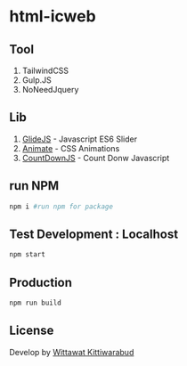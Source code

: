 # html-icweb

## Tool

1. TailwindCSS
2. Gulp.JS
3. NoNeedJquery

## Lib

1. [GlideJS](https://glidejs.com/) - Javascript ES6 Slider
2. [Animate](https://animate.style/) - CSS Animations
3. [CountDownJS](https://github.com/mckamey/countdownjs) - Count Donw Javascript

## run NPM
```bash
npm i #run npm for package
```
## Test Development : Localhost

```bash
npm start
```
## Production

```bash
npm run build
```

## License

Develop by [Wittawat Kittiwarabud](https://www.linkedin.com/in/wittawat-kittiwarabud-24a5a780/)
